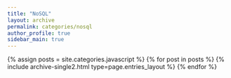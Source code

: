 ```yaml
---
title: "NoSQL"
layout: archive
permalink: categories/nosql
author_profile: true
sidebar_main: true
---
```



{% assign posts = site.categories.javascript %}
{% for post in posts %} {% include archive-single2.html type=page.entries_layout %} {% endfor %}

